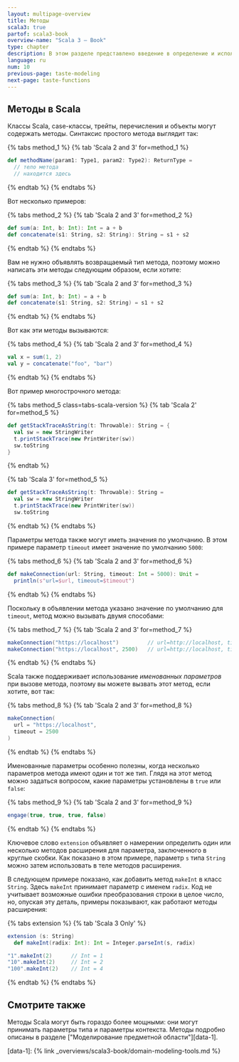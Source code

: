 ```yaml
---
layout: multipage-overview
title: Методы
scala3: true
partof: scala3-book
overview-name: "Scala 3 — Book"
type: chapter
description: В этом разделе представлено введение в определение и использование методов в Scala 3.
language: ru
num: 10
previous-page: taste-modeling
next-page: taste-functions
---
```



## Методы в Scala

Классы Scala, case-классы, трейты, перечисления и объекты могут содержать методы. 
Синтаксис простого метода выглядит так:

{% tabs method_1 %}
{% tab 'Scala 2 and 3' for=method_1 %}
```scala
def methodName(param1: Type1, param2: Type2): ReturnType =
  // тело метода
  // находится здесь
```
{% endtab %}
{% endtabs %}

Вот несколько примеров:

{% tabs method_2 %}
{% tab 'Scala 2 and 3' for=method_2 %}
```scala
def sum(a: Int, b: Int): Int = a + b
def concatenate(s1: String, s2: String): String = s1 + s2
```
{% endtab %}
{% endtabs %}

Вам не нужно объявлять возвращаемый тип метода, поэтому можно написать эти методы следующим образом, если хотите:

{% tabs method_3 %}
{% tab 'Scala 2 and 3' for=method_3 %}
```scala
def sum(a: Int, b: Int) = a + b
def concatenate(s1: String, s2: String) = s1 + s2
```
{% endtab %}
{% endtabs %}

Вот как эти методы вызываются:

{% tabs method_4 %}
{% tab 'Scala 2 and 3' for=method_4 %}
```scala
val x = sum(1, 2)
val y = concatenate("foo", "bar")
```
{% endtab %}
{% endtabs %}

Вот пример многострочного метода:

{% tabs method_5 class=tabs-scala-version %}
{% tab 'Scala 2' for=method_5 %}
```scala
def getStackTraceAsString(t: Throwable): String = {
  val sw = new StringWriter
  t.printStackTrace(new PrintWriter(sw))
  sw.toString
}
```
{% endtab %}

{% tab 'Scala 3' for=method_5 %}
```scala
def getStackTraceAsString(t: Throwable): String =
  val sw = new StringWriter
  t.printStackTrace(new PrintWriter(sw))
  sw.toString
```
{% endtab %}
{% endtabs %}

Параметры метода также могут иметь значения по умолчанию. 
В этом примере параметр `timeout` имеет значение по умолчанию `5000`:

{% tabs method_6 %}
{% tab 'Scala 2 and 3' for=method_6 %}
```scala
def makeConnection(url: String, timeout: Int = 5000): Unit =
  println(s"url=$url, timeout=$timeout")
```
{% endtab %}
{% endtabs %}

Поскольку в объявлении метода указано значение по умолчанию для `timeout`, метод можно вызывать двумя способами:

{% tabs method_7 %}
{% tab 'Scala 2 and 3' for=method_7 %}
```scala
makeConnection("https://localhost")         // url=http://localhost, timeout=5000
makeConnection("https://localhost", 2500)   // url=http://localhost, timeout=2500
```
{% endtab %}
{% endtabs %}

Scala также поддерживает использование _именованных параметров_ при вызове метода, 
поэтому вы можете вызвать этот метод, если хотите, вот так:

{% tabs method_8 %}
{% tab 'Scala 2 and 3' for=method_8 %}
```scala
makeConnection(
  url = "https://localhost",
  timeout = 2500
)
```
{% endtab %}
{% endtabs %}

Именованные параметры особенно полезны, когда несколько параметров метода имеют один и тот же тип. 
Глядя на этот метод можно задаться вопросом, 
какие параметры установлены в `true` или `false`:

{% tabs method_9 %}
{% tab 'Scala 2 and 3' for=method_9 %}

```scala
engage(true, true, true, false)
```

{% endtab %}
{% endtabs %}

Ключевое слово `extension` объявляет о намерении определить один или несколько методов расширения для параметра, 
заключенного в круглые скобки. 
Как показано в этом примере, параметр `s` типа `String` можно затем использовать в теле методов расширения.

В следующем примере показано, как добавить метод `makeInt` в класс `String`. 
Здесь `makeInt` принимает параметр с именем `radix`. 
Код не учитывает возможные ошибки преобразования строки в целое число, 
но, опуская эту деталь, примеры показывают, как работают методы расширения:

{% tabs extension %}
{% tab 'Scala 3 Only' %}

```scala
extension (s: String)
  def makeInt(radix: Int): Int = Integer.parseInt(s, radix)

"1".makeInt(2)      // Int = 1
"10".makeInt(2)     // Int = 2
"100".makeInt(2)    // Int = 4
```

{% endtab %}
{% endtabs %}

## Смотрите также

Методы Scala могут быть гораздо более мощными: они могут принимать параметры типа и параметры контекста.
Методы подробно описаны в разделе ["Моделирование предметной области"][data-1].

[data-1]: {% link _overviews/scala3-book/domain-modeling-tools.md %}
